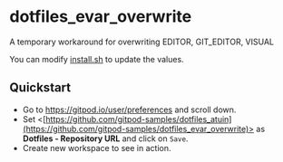 # dotfiles_evar_overwrite
A temporary workaround for overwriting EDITOR, GIT_EDITOR, VISUAL

You can modify [install.sh](./install.sh) to update the values.

## Quickstart

- Go to <https://gitpod.io/user/preferences> and scroll down.
- Set <[https://github.com/gitpod-samples/dotfiles_atuin](https://github.com/gitpod-samples/dotfiles_evar_overwrite)> as **Dotfiles - Repository URL** and click on `Save`.
- Create new workspace to see in action.
